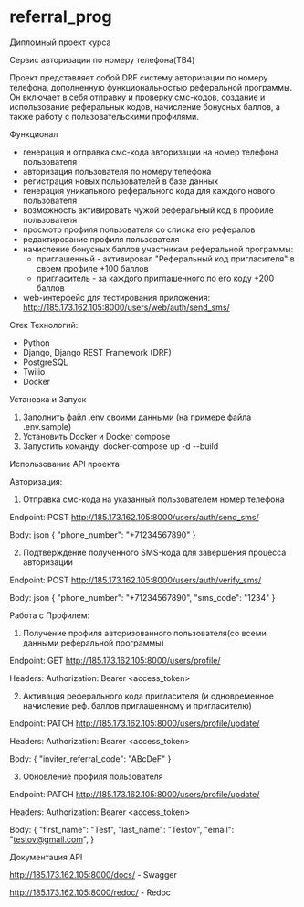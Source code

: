 # referral_prog
Дипломный проект курса

Сервис авторизации по номеру телефона(TB4)


Проект представляет собой DRF систему авторизации по номеру телефона, 
дополненную функциональностью реферальной программы. 
Он включает в себя отправку и проверку смс-кодов, создание и использование реферальных кодов, 
начисление бонусных баллов, а также работу с пользовательскими профилями.


Функционал

- генерация и отправка смс-кода авторизации на номер телефона пользователя
- авторизация пользователя по номеру телефона
- регистрация новых пользователей в базе данных
- генерация уникального реферального кода для каждого нового пользователя
- возможность активировать чужой реферальный код в профиле пользователя
- просмотр профиля пользователя со списка его рефералов
- редактирование профиля пользователя
- начисление бонусных баллов участникам реферальной программы:
  - приглашенный - активировал "Реферальный код пригласителя" в своем профиле +100 баллов
  - пригласитель - за каждого приглашенного по его коду +200 баллов
-  web-интерфейс для тестирования приложения: http://185.173.162.105:8000/users/web/auth/send_sms/


Стек Технологий:

- Python
- Django, Django REST Framework (DRF)
- PostgreSQL
- Twilio
- Docker


Установка и Запуск

1. Заполнить файл .env своими данными (на примере файла .env.sample)
2. Установить Docker и Docker compose
3. Запустить команду: docker-compose up -d --build


Использование API проекта

Авторизация:
1. Отправка смс-кода на указанный пользователем номер телефона

Endpoint: POST http://185.173.162.105:8000/users/auth/send_sms/

Body: json
{
  "phone_number": "+71234567890"
}

2. Подтверждение полученного SMS-кода для завершения процесса авторизации

Endpoint: POST http://185.173.162.105:8000/users/auth/verify_sms/

Body: json
{
  "phone_number": "+71234567890",
  "sms_code": "1234"
}


Работа с Профилем:
1. Получение профиля авторизованного пользователя(со всеми данными реферальной программы)

Endpoint: GET http://185.173.162.105:8000/users/profile/

Headers: Authorization: Bearer <access_token>

2. Активация реферального кода пригласителя (и одновременное начисление реф. баллов приглашенному и пригласителю)

Endpoint: PATCH http://185.173.162.105:8000/users/profile/update/

Headers: Authorization: Bearer <access_token>

Body:
{
  "inviter_referral_code": "ABcDeF"
}

3. Обновление профиля пользователя

Endpoint: PATCH http://185.173.162.105:8000/users/profile/update/

Headers: Authorization: Bearer <access_token>

Body:
{
  "first_name": "Test",
  "last_name": "Testov",
  "email": "testov@gmail.com",
}


Документация API

http://185.173.162.105:8000/docs/  - Swagger

http://185.173.162.105:8000/redoc/  - Redoc